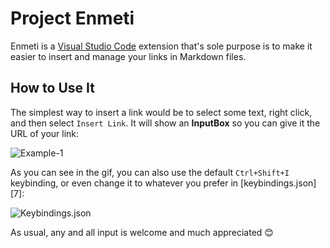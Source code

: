 # Project Enmeti

Enmeti is a [Visual Studio Code][0] extension that's sole purpose is to make it easier to insert and manage your links in Markdown files.

## How to Use It

The simplest way to insert a link would be to select some text, right click, and then select `Insert Link`. It will show an **InputBox** so you can give it the URL of your link:

![Example-1][1]

As you can see in the gif, you can also use the default `Ctrl+Shift+I` keybinding, or even change it to whatever you prefer in [keybindings.json][7]:

![Keybindings.json][2]

As usual, any and all input is welcome and much appreciated 😊

[0]: http://code.visualstudio.com
[1]: https://i.imgur.com/nBSbHg0.gif
[2]: https://i.imgur.com/7NKAy7e.png
[3]: https://dev.to/link2twenty/comment/4k81
[4]: https://dev.to/link2twenty